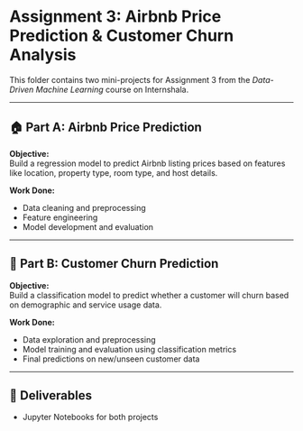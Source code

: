 # Assignment 3: Airbnb Price Prediction & Customer Churn Analysis

This folder contains two mini-projects for Assignment 3 from the *Data-Driven Machine Learning* course on Internshala.

---

## 🏠 Part A: Airbnb Price Prediction

**Objective:**  
Build a regression model to predict Airbnb listing prices based on features like location, property type, room type, and host details.

**Work Done:**
- Data cleaning and preprocessing
- Feature engineering
- Model development and evaluation

---

## 👥 Part B: Customer Churn Prediction

**Objective:**  
Build a classification model to predict whether a customer will churn based on demographic and service usage data.

**Work Done:**
- Data exploration and preprocessing
- Model training and evaluation using classification metrics
- Final predictions on new/unseen customer data

---

## 📄 Deliverables

- Jupyter Notebooks for both projects
